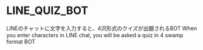 # LINE_QUIZ_BOT

LINEのチャットに文字を入力すると、4沢形式のクイズが出題されるBOT
When you enter characters in LINE chat, you will be asked a quiz in 4 swamp format BOT
